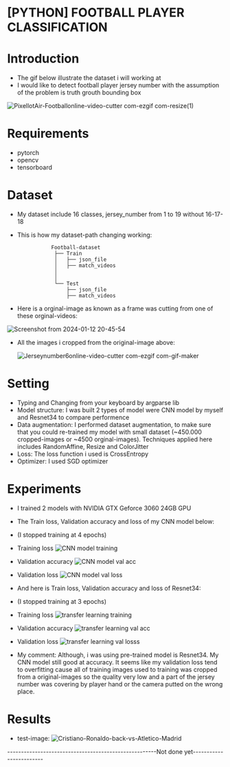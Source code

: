 # [PYTHON] FOOTBALL PLAYER CLASSIFICATION

# Introduction
- The gif below illustrate the dataset i will working at
- I would like to detect football player jersey number with the assumption of the problem is truth grouth bounding box

![PixellotAir-Footballonline-video-cutter com-ezgif com-resize(1)](https://github.com/TranThanhTuan2509/football-player-classification/assets/119112296/4cad3d45-8b67-462b-a9c0-fd924cddc50c)


# Requirements
- pytorch
- opencv
- tensorboard

# Dataset
- My dataset include 16 classes, jersey_number from 1 to 19 without 16-17-18
- This is how my dataset-path changing working:

                 Football-dataset
                  ├── Train
                  │   ├── json_file  
                  │   ├── match_videos
                  │
                  │
                  └── Test
                      ├── json_file 
                      ├── match_videos

- Here is a orginal-image as known as a frame was cutting from one of these orginal-videos:

![Screenshot from 2024-01-12 20-45-54](https://github.com/TranThanhTuan2509/football-player-classification/assets/119112296/6ad6cf7c-921b-44eb-8135-d197e4a81245)

- All the images i cropped from the original-image above:

     ![Jerseynumber6online-video-cutter com-ezgif com-gif-maker](https://github.com/TranThanhTuan2509/football-player-classification/assets/119112296/b98c3b0e-8b0c-4353-8d79-a6b1dd75790d)

# Setting
- Typing and Changing from your keyboard by argparse lib
- Model structure: I was built 2 types of model were CNN model by myself and Resnet34 to compare performence
- Data augmentation: I performed dataset augmentation, to make sure that you could re-trained my model with small dataset (~450.000 cropped-images or ~4500 orginal-images). Techniques applied here includes RandomAffine, Resize and ColorJitter
- Loss: The loss function i used is CrossEntropy
- Optimizer: I used SGD optimizer

# Experiments
- I trained 2 models with NVIDIA GTX Geforce 3060 24GB GPU
- The Train loss, Validation accuracy and loss of my CNN model below:
- (I stopped training at 4 epochs)
- Training loss
![CNN model training](https://github.com/TranThanhTuan2509/football-player-classification/assets/119112296/179965fd-b36e-484d-9d66-01b30945f9db)
- Validation accuracy
![CNN model val acc](https://github.com/TranThanhTuan2509/football-player-classification/assets/119112296/75230d66-ddb7-4494-aa54-277f1d0b18c5)
- Validation loss
![CNN model val loss](https://github.com/TranThanhTuan2509/football-player-classification/assets/119112296/65cb43bb-b399-4f7b-8562-3aa05a6c7753)

- And here is Train loss, Validation accuracy and loss of Resnet34:
- (I stopped training at 3 epochs)
- Training loss
![transfer learning training](https://github.com/TranThanhTuan2509/football-player-classification/assets/119112296/02603321-fdb6-42f3-b39e-bf9953f727c3)
- Validation accuracy
![transfer learning val acc](https://github.com/TranThanhTuan2509/football-player-classification/assets/119112296/3cfef884-c75b-49c8-8202-e4cdf69b6dbd)
- Validation loss
![transfer learning val losss](https://github.com/TranThanhTuan2509/football-player-classification/assets/119112296/ebd2ac1e-d029-4e8a-9623-f3f438a5f002)

- My comment: Although, i was using pre-trained model is Resnet34. My CNN model still good at accuracy. It seems like my validation loss tend to overfitting cause all of training images used to training was cropped from a original-images so the quality
very low and a part of the jersey number was covering by player hand or the camera putted on the wrong place.

# Results
- test-image:
![Cristiano-Ronaldo-back-vs-Atletico-Madrid](https://github.com/TranThanhTuan2509/football-player-classification/assets/119112296/53bb1f10-9b27-4698-8a80-6434fa883300)

------------------------------------------------------Not done yet------------------------




